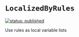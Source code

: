 # `LocalizedByRules`

[![status: published](https://img.shields.io/badge/status-published-brightgreen)](https://resources.wolframcloud.com/FunctionRepository/resources/LocalizedByRules)

Use rules as local variable lists
